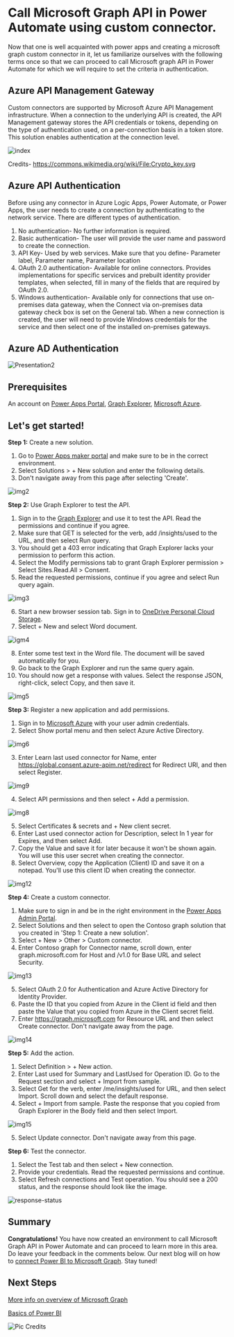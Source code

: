 # Call Microsoft Graph API in Power Automate using custom connector.

Now that one is well acquainted with power apps and creating a microsoft graph custom connector in it, let us familiarize ourselves with the following terms once so that we can proceed to call Microsoft graph API in Power Automate for which we will require to set the criteria in authentication.

## Azure API Management Gateway
Custom connectors are supported by Microsoft Azure API Management infrastructure. When a connection to the underlying API is created, the API Management gateway stores the API credentials or tokens, depending on the type of authentication used, on a per-connection basis in a token store. This solution enables authentication at the connection level. 


![index](https://user-images.githubusercontent.com/58803999/173577717-0f94b26b-30ff-403b-9d68-65a909bd7680.png)

Credits- https://commons.wikimedia.org/wiki/File:Crypto_key.svg

## Azure API Authentication
Before using any connector in Azure Logic Apps, Power Automate, or Power Apps, the user needs to create a connection by authenticating to the network service. There are different types of authentication. 
1. No authentication- No further information is required. 
2. Basic authentication- The user will provide the user name and password to create the connection. 
3. API Key- Used by web services. Make sure that you define- Parameter label, Parameter name, Parameter location
4. OAuth 2.0 authentication- Available for online connectors. Provides implementations for specific services and prebuilt identity provider templates, when selected, fill in many of the fields that are required by OAuth 2.0.
5. Windows authentication- Available only for connections that use on-premises data gateway, when the Connect via on-premises data gateway check box is set on the General tab. When a new connection is created, the user will need to provide Windows credentials for the service and then select one of the installed on-premises gateways.

## Azure AD Authentication

![Presentation2](https://user-images.githubusercontent.com/58803999/173578298-28c17b34-e341-46b8-bb66-563d862d2f13.png)

## Prerequisites
An account on [Power Apps Portal](https://make.powerapps.com/), [Graph Explorer](https://developer.microsoft.com/en-us/graph/graph-explorer), [Microsoft Azure](portal.azure.com).

## Let's get started!

**Step 1:** Create a new solution.
1. Go to [Power Apps maker portal](https://make.powerapps.com/) and make sure to be in the correct environment.
2. Select Solutions > + New solution and enter the following details. 
3. Don't navigate away from this page after selecting 'Create'.

![img2](https://user-images.githubusercontent.com/58803999/172056163-171285f5-e10a-4a32-bc91-77672dc5b370.png)

**Step 2:** Use Graph Explorer to test the API.
1. Sign in to the [Graph Explorer](https://developer.microsoft.com/en-us/graph/graph-explorer) and use it to test the API. Read the permissions and continue if you agree.
2. Make sure that GET is selected for the verb, add /insights/used to the URL, and then select Run query.
3. You should get a 403 error indicating that Graph Explorer lacks your permission to perform this action.
4. Select the Modify permissions tab to grant Graph Explorer permission > Select Sites.Read.All > Consent.
5. Read the requested permissions, continue if you agree and select Run query again. 

![img3](https://user-images.githubusercontent.com/58803999/172056304-734b0bd3-64ff-4910-9f24-e46dc6184ebc.png)

6. Start a new browser session tab. Sign in to [OneDrive Personal Cloud Storage](https://www.microsoft.com/en-us/microsoft-365/onedrive/online-cloud-storage).
7. Select + New and select Word document. 

![igm4](https://user-images.githubusercontent.com/58803999/172056308-ea37b87a-24cd-497e-9594-365e6500e991.png)

8. Enter some test text in the Word file. The document will be saved automatically for you.
9. Go back to the Graph Explorer and run the same query again.
10. You should now get a response with values. Select the response JSON, right-click, select Copy, and then save it.

![img5](https://user-images.githubusercontent.com/58803999/172056314-3d3046c6-96de-407c-ac40-0c4b9a6c0347.png)

**Step 3:** Register a new application and add permissions.
1. Sign in to [Microsoft Azure](portal.azure.com) with your user admin credentials.
2. Select Show portal menu and then select Azure Active Directory.

![img6](https://user-images.githubusercontent.com/58803999/172056722-6d4ee677-4c2e-4c5f-a289-0cdf0a4d2646.png)

3. Enter Learn last used connector for Name, enter https://global.consent.azure-apim.net/redirect for Redirect URI, and then select Register.

![img9](https://user-images.githubusercontent.com/58803999/172056948-79452de0-eb96-4726-ae25-8c21f8936302.png)

4. Select API permissions and then select + Add a permission.

![img8](https://user-images.githubusercontent.com/58803999/172056923-5f15f43f-1151-4869-bcec-f17c5fa7cba6.png)

5. Select Certificates & secrets and + New client secret.
6. Enter Last used connector action for Description, select In 1 year for Expires, and then select Add.
7. Copy the Value and save it for later because it won't be shown again. You will use this user secret when creating the connector.
8. Select Overview, copy the Application (Client) ID and save it on a notepad. You'll use this client ID when creating the connector.

![img12](https://user-images.githubusercontent.com/58803999/172057048-83c4cacd-65fa-47db-823d-ac299f9f7a2d.png)

**Step 4:** Create a custom connector.
1. Make sure to sign in and be in the right environment in the [Power Apps Admin Portal](https://make.powerapps.com/home/).
2. Select Solutions and then select to open the Contoso graph solution that you created in 'Step 1: Create a new solution'.
3. Select + New > Other > Custom connector.
4. Enter Contoso graph for Connector name, scroll down, enter graph.microsoft.com for Host and /v1.0 for Base URL and select Security.

![img13](https://user-images.githubusercontent.com/58803999/172057226-d41ce5b9-8a91-4b04-8fd0-822e5d706610.png)

5. Select OAuth 2.0 for Authentication and Azure Active Directory for Identity Provider.
6. Paste the ID that you copied from Azure in the Client id field and then paste the Value that you copied from Azure in the Client secret field.
7. Enter https://graph.microsoft.com for Resource URL and then select Create connector. Don't navigate away from the page.

![img14](https://user-images.githubusercontent.com/58803999/172057335-1ddd2a8f-cd97-4eb8-bfed-497876258dc1.png)

**Step 5:** Add the action.
1. Select Definition > + New action.
2. Enter Last used for Summary and LastUsed for Operation ID. Go to the Request section and select + Import from sample.
3. Select Get for the verb, enter /me/insights/used for URL, and then select Import. Scroll down and select the default response.
4. Select + Import from sample. Paste the response that you copied from Graph Explorer in the Body field and then select Import.

![img15](https://user-images.githubusercontent.com/58803999/172057424-df1ae93c-917b-4f06-81ba-a749d3dfd447.png)

5. Select Update connector. Don't navigate away from this page.

**Step 6:** Test the connector.
1. Select the Test tab and then select + New connection.
2. Provide your credentials. Read the requested permissions and continue. 
3. Select Refresh connections and Test operation. You should see a 200 status, and the response should look like the image.

![response-status](https://user-images.githubusercontent.com/58803999/173576351-34136c2c-e24f-458f-a23a-98921fe56177.png)

## Summary
**Congratulations!** You have now created an environment to call Microsoft Graph API in Power Automate and can proceed to learn more in this area. Do leave your feedback in the comments below. Our next blog will on how to [connect Power BI to Microsoft Graph](https://github.com/viviana2419/Dev.To-blog-series-/blob/main/blog5.md). Stay tuned!

## Next Steps
[More info on overview of Microsoft Graph](https://docs.microsoft.com/en-us/graph/overview)

[Basics of Power BI](https://docs.microsoft.com/en-us/power-platform/admin/use-power-bi)

![Pic Credits](https://cdn.pixabay.com/photo/2014/07/15/19/55/thank-you-394180_1280.png)
